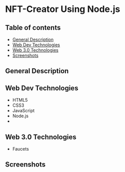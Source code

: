 # NFT-Creator Using Node.js

## Table of contents
* [General Description](#general-info)
* [Web Dev Technologies](#technologies)
* [Web 3.0 Technologies](#technologies)
* [Screenshots](#screenshots)


## General Description



## Web Dev Technologies

- HTML5
- CSS3
- JavaScript 
- Node.js
- 
## Web 3.0 Technologies

- Faucets

## Screenshots 

